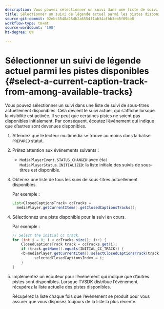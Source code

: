 ```yaml
---
description: Vous pouvez sélectionner un suivi dans une liste de suivi de sous-titres actuellement disponibles. Cela devient le suivi actuel, qui s’affiche lorsque la visibilité est activée. Il se peut que certaines pistes ne soient pas disponibles initialement. Par conséquent, écoutez l’événement qui indique que d’autres sont devenues disponibles.
title: Sélectionner un suivi de légende actuel parmi les pistes disponibles
source-git-commit: 02ebc3548a254b2a6554f1ab34afbb3ea5f09bb8
workflow-type: tm+mt
source-wordcount: '198'
ht-degree: 0%

---
```


# Sélectionner un suivi de légende actuel parmi les pistes disponibles {#select-a-current-caption-track-from-among-available-tracks}

Vous pouvez sélectionner un suivi dans une liste de suivi de sous-titres actuellement disponibles. Cela devient le suivi actuel, qui s’affiche lorsque la visibilité est activée. Il se peut que certaines pistes ne soient pas disponibles initialement. Par conséquent, écoutez l’événement qui indique que d’autres sont devenues disponibles.

1. Attendez que le lecteur multimédia se trouve au moins dans la balise `PREPARED` statut.
1. Prêtez attention aux événements suivants :

   * `MediaPlayerEvent.STATUS_CHANGED` avec état `MediaPlayerStatus.INITIALIZED`: la liste initiale des suivis de sous-titres est disponible.

1. Obtenez une liste de tous les suivi de sous-titres actuellement disponibles.

   Par exemple :

   ```java
   List<ClosedCaptionsTrack> ccTracks = 
     mediaPlayer.getCurrentItem().getClosedCaptionsTracks();
   ```

1. Sélectionnez une piste disponible pour la suivi en cours.

   Par exemple :

   ```java
   // Select the initial CC track. 
   for (int i = 0; i < ccTracks.size(); i++) { 
       ClosedCaptionsTrack track = ccTracks.get(i); 
       if (track.getName().equals(INITIAL_CC_TRACK)) { 
       <b>mediaPlayer.getCurrentItem().selectClosedCaptionsTrack(track);</b> 
             selectedClosedCaptionsIndex = i; 
       } 
   }
   ```

1. Implémentez un écouteur pour l’événement qui indique que d’autres pistes sont disponibles. Lorsque TVSDK distribue l’événement, récupérez la liste actuelle des pistes disponibles.

   Récupérez la liste chaque fois que l’événement se produit pour vous assurer que vous disposez toujours de la liste la plus récente.
